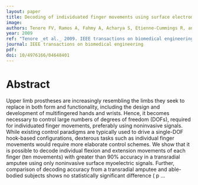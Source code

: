 ```yaml
---
layout: paper
title: Decoding of individuated finger movements using surface electromyography
image:
authors: Tenore FV, Ramos A, Fahmy A, Acharya S, Etienne-Cummings R, and Thakor NV.
year: 2009
ref: "Tenore _et al._ 2009. IEEE transactions on biomedical engineering vol. 56, no. 5: 1427-1434."
journal: IEEE transactions on biomedical engineering
pdf: 
doi: 10/4976166/04648401
---
```


# Abstract
Upper limb prostheses are increasingly resembling the limbs they seek to replace in both form and functionality, including the design and development of multifingered hands and wrists. Hence, it becomes necessary to control large numbers of degrees of freedom (DOFs), required for individuated finger movements, preferably using noninvasive signals. While existing control paradigms are typically used to drive a single-DOF hook-based configurations, dexterous tasks such as individual finger movements would require more elaborate control schemes. We show that it is possible to decode individual flexion and extension movements of each finger (ten movements) with greater than 90% accuracy in a transradial amputee using only noninvasive surface myoelectric signals. Further, comparison of decoding accuracy from a transradial amputee and able-bodied subjects shows no statistically significant difference ( p …

